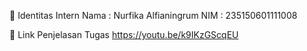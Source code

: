 👤 Identitas Intern
Nama : Nurfika Alfianingrum
NIM : 235150601111008

🔗 Link Penjelasan Tugas
https://youtu.be/k9IKzGScqEU
